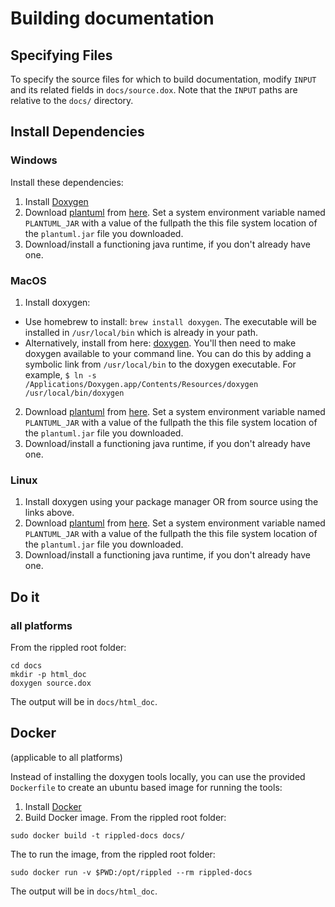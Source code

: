 # Building documentation

## Specifying Files

To specify the source files for which to build documentation, modify `INPUT`
and its related fields in `docs/source.dox`. Note that the `INPUT` paths are
relative to the `docs/` directory.

## Install Dependencies

### Windows

Install these dependencies:

1. Install [Doxygen](http://www.stack.nl/~dimitri/doxygen/download.html)
2. Download [plantuml](http://plantuml.com) from
   [here](http://sourceforge.net/projects/plantuml/files/plantuml.jar/download).
   Set a system environment variable named `PLANTUML_JAR` with a value of the fullpath
   the this file system location of the `plantuml.jar` file you downloaded.
3. Download/install a functioning java runtime, if you don't already have one.

### MacOS

1. Install doxygen:
  * Use homebrew to install: `brew install doxygen`.  The executable will be
    installed in `/usr/local/bin` which is already in your path.
  * Alternatively, install from here: [doxygen](http://www.stack.nl/~dimitri/doxygen/download.html).
    You'll then need to make doxygen available to your command line.  You can
    do this by adding a symbolic link from `/usr/local/bin` to the doxygen
    executable.  For example, `$ ln -s /Applications/Doxygen.app/Contents/Resources/doxygen /usr/local/bin/doxygen`
2. Download [plantuml](http://plantuml.com) from
   [here](http://sourceforge.net/projects/plantuml/files/plantuml.jar/download).
   Set a system environment variable named `PLANTUML_JAR` with a value of the fullpath
   the this file system location of the `plantuml.jar` file you downloaded.
3. Download/install a functioning java runtime, if you don't already have one.

### Linux

1. Install doxygen using your package manager OR from source using the links above.
2. Download [plantuml](http://plantuml.com) from
   [here](http://sourceforge.net/projects/plantuml/files/plantuml.jar/download).
   Set a system environment variable named `PLANTUML_JAR` with a value of the fullpath
   the this file system location of the `plantuml.jar` file you downloaded.
3. Download/install a functioning java runtime, if you don't already have one.

## Do it

### all platforms

From the rippled root folder:
```
cd docs
mkdir -p html_doc
doxygen source.dox
```
The output will be in `docs/html_doc`.

## Docker

(applicable to all platforms)
    
Instead of installing the doxygen tools locally, you can use the provided `Dockerfile` to create
an ubuntu based image for running the tools:

1. Install [Docker](https://docs.docker.com/engine/installation/)
2. Build Docker image. From the rippled root folder:

```
sudo docker build -t rippled-docs docs/
```

The to run the image, from the rippled root folder:

```
sudo docker run -v $PWD:/opt/rippled --rm rippled-docs
```

The output will be in `docs/html_doc`.


